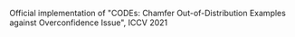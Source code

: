 Official implementation of "CODEs: Chamfer Out-of-Distribution Examples against Overconfidence Issue", ICCV 2021
